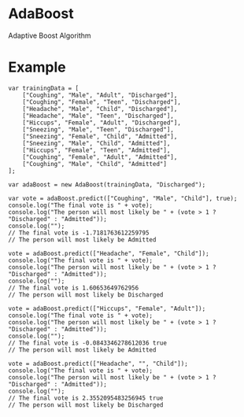 AdaBoost
========

Adaptive Boost Algorithm

# Example
	var trainingData = [
		["Coughing", "Male", "Adult", "Discharged"],
		["Coughing", "Female", "Teen", "Discharged"],
		["Headache", "Male", "Child", "Discharged"],
		["Headache", "Male", "Teen", "Discharged"],
		["Hiccups", "Female", "Adult", "Discharged"],
		["Sneezing", "Male", "Teen", "Discharged"],
		["Sneezing", "Female", "Child", "Admitted"],
		["Sneezing", "Male", "Child", "Admitted"],
		["Hiccups", "Female", "Teen", "Admitted"],
		["Coughing", "Female", "Adult", "Admitted"],
		["Coughing", "Male", "Child", "Admitted"]
	];

	var adaBoost = new AdaBoost(trainingData, "Discharged");

	var vote = adaBoost.predict(["Coughing", "Male", "Child"], true);
	console.log("The final vote is " + vote);
	console.log("The person will most likely be " + (vote > 1 ? "Discharged" : "Admitted"));
	console.log("");
	// The final vote is -1.7181763612259795
	// The person will most likely be Admitted

	vote = adaBoost.predict(["Headache", "Female", "Child"]);
	console.log("The final vote is " + vote); 
	console.log("The person will most likely be " + (vote > 1 ? "Discharged" : "Admitted"));
	console.log("");
	// The final vote is 1.60653649762956
	// The person will most likely be Discharged

	vote = adaBoost.predict(["Hiccups", "Female", "Adult"]);
	console.log("The final vote is " + vote);
	console.log("The person will most likely be " + (vote > 1 ? "Discharged" : "Admitted"));
	console.log("");
	// The final vote is -0.0843346278612036 true
	// The person will most likely be Admitted

	vote = adaBoost.predict(["Headache", "", "Child"]);
	console.log("The final vote is " + vote);
	console.log("The person will most likely be " + (vote > 1 ? "Discharged" : "Admitted"));
	console.log("");
	// The final vote is 2.3552095483256945 true
	// The person will most likely be Discharged